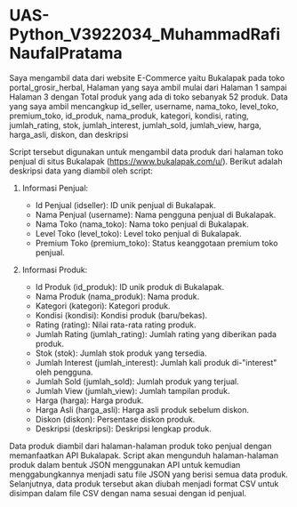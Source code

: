 # UAS-Python_V3922034_MuhammadRafiNaufalPratama

Saya mengambil data dari website E-Commerce yaitu Bukalapak pada toko portal_grosir_herbal, Halaman yang saya ambil mulai dari Halaman 1 sampai Halaman 3 dengan Total produk yang ada di toko sebanyak 52 produk. Data yang saya ambil mencangkup id_seller, username, nama_toko, level_toko, premium_toko, id_produk, nama_produk, kategori, kondisi, rating, jumlah_rating, stok, jumlah_interest, jumlah_sold, jumlah_view, harga, harga_asli, diskon, dan deskripsi

Script tersebut digunakan untuk mengambil data produk dari halaman toko penjual di situs Bukalapak (https://www.bukalapak.com/u/). Berikut adalah deskripsi data yang diambil oleh script:

1. Informasi Penjual:
   - Id Penjual (idseller): ID unik penjual di Bukalapak.
   - Nama Penjual (username): Nama pengguna penjual di Bukalapak.
   - Nama Toko (nama_toko): Nama toko penjual di Bukalapak.
   - Level Toko (level_toko): Level toko penjual di Bukalapak.
   - Premium Toko (premium_toko): Status keanggotaan premium toko penjual.

2. Informasi Produk:
   - Id Produk (id_produk): ID unik produk di Bukalapak.
   - Nama Produk (nama_produk): Nama produk.
   - Kategori (kategori): Kategori produk.
   - Kondisi (kondisi): Kondisi produk (baru/bekas).
   - Rating (rating): Nilai rata-rata rating produk.
   - Jumlah Rating (jumlah_rating): Jumlah rating yang diberikan pada produk.
   - Stok (stok): Jumlah stok produk yang tersedia.
   - Jumlah Interest (jumlah_interest): Jumlah kali produk di-"interest" oleh pengguna.
   - Jumlah Sold (jumlah_sold): Jumlah produk yang terjual.
   - Jumlah View (jumlah_view): Jumlah tampilan produk.
   - Harga (harga): Harga produk.
   - Harga Asli (harga_asli): Harga asli produk sebelum diskon.
   - Diskon (diskon): Persentase diskon produk.
   - Deskripsi (deskripsi): Deskripsi lengkap produk.

Data produk diambil dari halaman-halaman produk toko penjual dengan memanfaatkan API Bukalapak. Script akan mengunduh halaman-halaman produk dalam bentuk JSON menggunakan API untuk kemudian menggabungkannya menjadi satu file JSON yang berisi semua data produk. Selanjutnya, data produk tersebut akan diubah menjadi format CSV untuk disimpan dalam file CSV dengan nama sesuai dengan id penjual.
